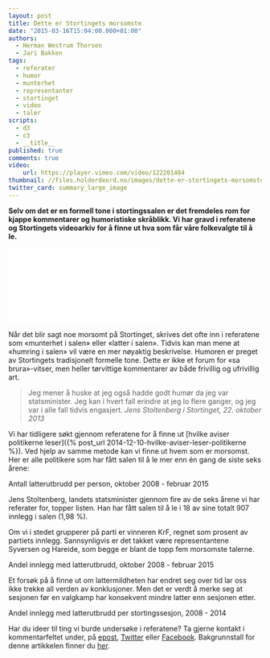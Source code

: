 ```yaml
---
layout: post
title: Dette er Stortingets morsomste
date: "2015-03-16T15:04:00.000+01:00"
authors:
  - Herman Westrum Thorsen
  - Jari Bakken
tags:
  - referater
  - humor
  - munterhet
  - representanter
  - stortinget
  - video
  - taler
scripts:
  - d3
  - c3
  - __title__
published: true
comments: true
video:
    url: https://player.vimeo.com/video/122201484
thumbnail: //files.holderdeord.no/images/dette-er-stortingets-morsomste.jpg
twitter_card: summary_large_image
---
```


**Selv om det er en formell tone i stortingssalen er det fremdeles rom for kjappe kommentarer og humoristiske skråblikk. Vi har gravd i referatene og Stortingets videoarkiv for å finne ut hva som får våre folkevalgte til å le.**

<iframe
    src="{{ page.video.url }}"
    class="embedded-video"
    frameborder="0"
    webkitallowfullscreen
    mozallowfullscreen
    allowfullscreen>
</iframe>

Når det blir sagt noe morsomt på Stortinget, skrives det ofte inn i referatene som «munterhet i salen» eller «latter i salen». Tidvis kan man mene at «humring i salen» vil være en mer nøyaktig beskrivelse. Humoren er preget av Stortingets tradisjonelt formelle tone. Dette er ikke et forum for «sa brura»-vitser, men heller tørvittige kommentarer av både frivillig og ufrivillig art.

> Jeg mener å huske at jeg også hadde godt humør da jeg var statsminister. Jeg kan i hvert fall erindre at jeg lo flere ganger, og jeg var i alle fall tidvis engasjert.
> <cite>Jens Stoltenberg i Stortinget, 22. oktober 2013</cite>

Vi har tidligere søkt gjennom referatene for å finne ut [hvilke aviser politikerne leser]({% post_url 2014-12-10-hvilke-aviser-leser-politikerne %}). Ved hjelp av samme metode kan vi finne ut hvem som er morsomst. Her er alle politikere som har fått salen til å le mer enn én gang de siste seks årene:

<div class="om-munterhet-representative-chart"></div>
<figcaption class="text-center">Antall latterutbrudd per person, oktober 2008 - februar 2015</figcaption>

Jens Stoltenberg, landets statsminister gjennom fire av de seks årene vi har referater for, topper listen. Han har fått salen til å le i 18 av sine totalt 907 innlegg i salen (1,98 %).

Om vi i stedet grupperer på parti er vinneren KrF, regnet som prosent av partiets innlegg. Sannsynligvis er det takket være representantene Syversen og Hareide, som begge er blant de topp fem morsomste talerne.

<div class="om-munterhet-party-percent-chart"></div>
<figcaption class="text-center">Andel innlegg med latterutbrudd, oktober 2008 - februar 2015</figcaption>

Et forsøk på å finne ut om lattermildheten har endret seg over tid lar oss ikke trekke all verden av konklusjoner. Men det er verdt å merke seg at sesjonen før en valgkamp har konsekvent mindre latter enn sesjonen etter.

<div class="om-munterhet-timeline-chart"></div>
<figcaption class="text-center">Andel innlegg med latterutbrudd per stortingssesjon, 2008 - 2014</figcaption>

Har du ideer til ting vi burde undersøke i referatene? Ta gjerne kontakt i kommentarfeltet under, på [epost](mailto:jari@holderdeord.no), [Twitter](https://twitter.com/holderdeord) eller [Facebook](https://facebook.com/holderdeord). Bakgrunnstall for denne artikkelen finner du [her](https://docs.google.com/spreadsheets/d/1ibIUhKuq-h1QL_LwTYoVuKeClm59HwLSRjcyVsm6__U/edit?usp=sharing).

